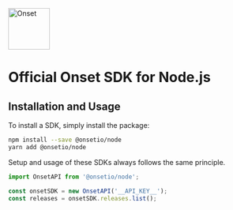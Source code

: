 <a href="https://www.onset.io/?utm_source=github&utm_medium=logo" target="_blank">
  <img src="https://www.onset.io/logo-white.png" alt="Onset" height="84">
</a>

# Official Onset SDK for Node.js

## Installation and Usage

To install a SDK, simply install the package:

```sh
npm install --save @onsetio/node
yarn add @onsetio/node
```

Setup and usage of these SDKs always follows the same principle.

```js
import OnsetAPI from '@onsetio/node';

const onsetSDK = new OnsetAPI('__API_KEY__');
const releases = onsetSDK.releases.list();
```
